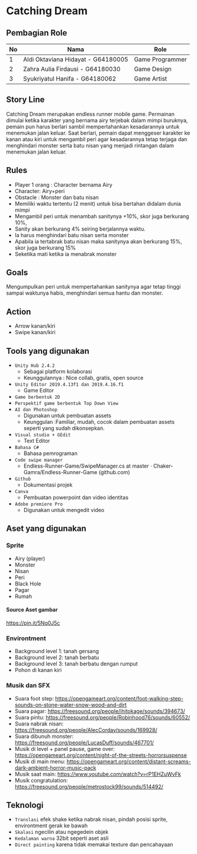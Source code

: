 # Catching Dream

## Pembagian Role
| No | Nama                               | Role            |
|----|------------------------------------|-----------------|
| 1  | Aldi Oktaviana Hidayat - G64180005 | Game Programmer |
| 2  | Zahra Aulia Firdausi   - G64180030 | Game Design     |
| 3  | Syukriyatul Hanifa     - G64180062 | Game Artist     |

## Story Line
Catching Dream merupakan endless runner mobile game. Permainan dimulai ketika karakter yang bernama airy terjebak dalam mimpi buruknya, pemain pun harus berlari sambil mempertahankan kesadarannya untuk menemukan jalan keluar. Saat berlari, pemain dapat menggeser karakter ke kanan atau kiri untuk mengambil peri agar kesadarannya tetap terjaga dan menghindari monster serta batu nisan yang menjadi rintangan dalam menemukan jalan keluar.

## Rules
* Player 1 orang : Character bernama Airy
* Character: Airy+peri
* Obstacle : Monster dan batu nisan
* Memiliki waktu tertentu (2 menit) untuk bisa bertahan didalam dunia mimpi 
* Mengambil peri untuk menambah sanitynya +10%, skor juga berkurang 10%, 
* Sanity akan berkurang 4% seiring berjalannya waktu. 
* Ia harus menghindari batu nisan serta monster
* Apabila ia tertabrak batu nisan maka sanitynya akan berkurang 15%, skor juga berkurang 15%
* Seketika mati ketika ia menabrak monster

## Goals
Mengumpulkan peri untuk mempertahankan sanitynya agar tetap tinggi sampai waktunya habis, menghindari semua hantu dan monster. 

## Action
* Arrow kanan/kiri
* Swipe kanan/kiri

## Tools yang digunakan
* `Unity Hub 2.4.2` 
   * Sebagai platform kolaborasi
   * Keunggulannya : Nice collab, gratis, open source
* `Unity Editor 2019.4.13f1 dan 2019.4.16.f1`
   * Game Editor
* `Game berbentuk 2D`
* `Perspektif game berbentuk Top Down View`
* `AI dan Photoshop`
   * Digunakan untuk pembuatan assets
   * Keunggulan :Familiar, mudah, cocok dalam pembuatan assets seperti yang sudah dikonsepkan.
* `Visual studio + GEdit`
   * Text Editor
* `Bahasa C#`
   * Bahasa pemrograman
* `Code swipe manager` 
   * Endless-Runner-Game/SwipeManager.cs at master · Chaker-Gamra/Endless-Runner-Game (github.com)
* `Github` 
   * Dokumentasi projek
* `Canva`
   * Pembuatan powerpoint dan video identitas
* `Adobe premiere Pro`
   * Digunakan untuk mengedit video

## Aset yang digunakan
### Sprite
* Airy (player)
* Monster
* Nisan
* Peri
* Black Hole
* Pagar
* Rumah
#### Source Aset gambar
https://pin.it/5Nq0J5c

### Environtment
* Background level 1:  tanah gersang
* Background level 2: tanah berbatu
* Background level 3: tanah berbatu dengan rumput
* Pohon di kanan kiri

### Musik dan SFX
   * Suara foot step: https://opengameart.org/content/foot-walking-step-sounds-on-stone-water-snow-wood-and-dirt
   * Suara pagar: https://freesound.org/people/ihitokage/sounds/394673/
   * Suara pintu: https://freesound.org/people/Robinhood76/sounds/60552/
   * Suara nabrak nisan: https://freesound.org/people/AlecCorday/sounds/169928/
   * Suara dibunuh monster: https://freesound.org/people/LucasDuff/sounds/467701/
   * Musik di level + panel pause, game over: https://opengameart.org/content/night-of-the-streets-horrorsuspense
   * Musik di main menu: https://opengameart.org/content/distant-screams-dark-ambient-horror-music-pack
   * Musik saat main: https://www.youtube.com/watch?v=rP1EHZuWvFk
   * Musik congratulation: https://freesound.org/people/metrostock99/sounds/514492/

## Teknologi
* `Translasi` efek shake ketika nabrak nisan, pindah posisi sprite, environtment gerak ke bawah
* `Skalasi` ngecilin atau ngegedein objek
* `Kedalaman warna` 32bit seperti aset asli
* `Direct painting` karena tidak memakai texture dan pencahayaan
